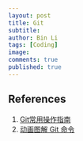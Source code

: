 ```yaml
---
layout: post
title: Git
subtitle: 
author: Bin Li
tags: [Coding]
image: 
comments: true
published: true
---
```




## References
1. [Git常用操作指南](https://www.cnblogs.com/guoyaohua/p/Git-tutorial.html)
2. [动画图解 Git 命令](https://zhuanlan.zhihu.com/p/129854679)